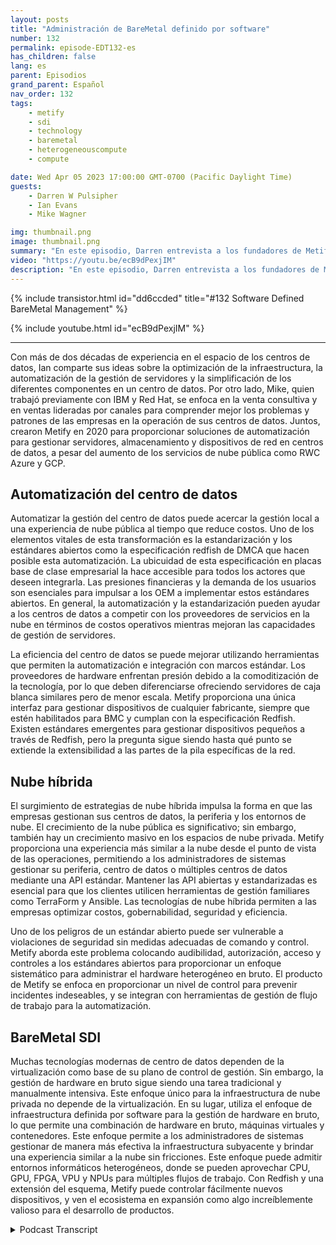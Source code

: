 ```yaml
---
layout: posts
title: "Administración de BareMetal definido por software"
number: 132
permalink: episode-EDT132-es
has_children: false
lang: es
parent: Episodios
grand_parent: Español
nav_order: 132
tags:
    - metify
    - sdi
    - technology
    - baremetal
    - heterogeneouscompute
    - compute

date: Wed Apr 05 2023 17:00:00 GMT-0700 (Pacific Daylight Time)
guests:
    - Darren W Pulsipher
    - Ian Evans
    - Mike Wagner

img: thumbnail.png
image: thumbnail.png
summary: "En este episodio, Darren entrevista a los fundadores de Metify, Ian Evans y Mike Wagner, sobre su enfoque único de gestión de infraestructura definida por software en metal desnudo utilizando el estándar Redfish."
video: "https://youtu.be/ecB9dPexjIM"
description: "En este episodio, Darren entrevista a los fundadores de Metify, Ian Evans y Mike Wagner, sobre su enfoque único de gestión de infraestructura definida por software en metal desnudo utilizando el estándar Redfish."
---
```


<div>
{% include transistor.html id="dd6ccded" title="#132 Software Defined BareMetal Management" %}

{% include youtube.html id="ecB9dPexjIM" %}
</div>

---

Con más de dos décadas de experiencia en el espacio de los centros de datos, Ian comparte sus ideas sobre la optimización de la infraestructura, la automatización de la gestión de servidores y la simplificación de los diferentes componentes en un centro de datos. Por otro lado, Mike, quien trabajó previamente con IBM y Red Hat, se enfoca en la venta consultiva y en ventas lideradas por canales para comprender mejor los problemas y patrones de las empresas en la operación de sus centros de datos. Juntos, crearon Metify en 2020 para proporcionar soluciones de automatización para gestionar servidores, almacenamiento y dispositivos de red en centros de datos, a pesar del aumento de los servicios de nube pública como RWC Azure y GCP.

## Automatización del centro de datos

Automatizar la gestión del centro de datos puede acercar la gestión local a una experiencia de nube pública al tiempo que reduce costos. Uno de los elementos vitales de esta transformación es la estandarización y los estándares abiertos como la especificación redfish de DMCA que hacen posible esta automatización. La ubicuidad de esta especificación en placas base de clase empresarial la hace accesible para todos los actores que deseen integrarla. Las presiones financieras y la demanda de los usuarios son esenciales para impulsar a los OEM a implementar estos estándares abiertos. En general, la automatización y la estandarización pueden ayudar a los centros de datos a competir con los proveedores de servicios en la nube en términos de costos operativos mientras mejoran las capacidades de gestión de servidores.

La eficiencia del centro de datos se puede mejorar utilizando herramientas que permiten la automatización e integración con marcos estándar. Los proveedores de hardware enfrentan presión debido a la comoditización de la tecnología, por lo que deben diferenciarse ofreciendo servidores de caja blanca similares pero de menor escala. Metify proporciona una única interfaz para gestionar dispositivos de cualquier fabricante, siempre que estén habilitados para BMC y cumplan con la especificación Redfish. Existen estándares emergentes para gestionar dispositivos pequeños a través de Redfish, pero la pregunta sigue siendo hasta qué punto se extiende la extensibilidad a las partes de la pila específicas de la red.

## Nube híbrida

El surgimiento de estrategias de nube híbrida impulsa la forma en que las empresas gestionan sus centros de datos, la periferia y los entornos de nube. El crecimiento de la nube pública es significativo; sin embargo, también hay un crecimiento masivo en los espacios de nube privada. Metify proporciona una experiencia más similar a la nube desde el punto de vista de las operaciones, permitiendo a los administradores de sistemas gestionar su periferia, centro de datos o múltiples centros de datos mediante una API estándar. Mantener las API abiertas y estandarizadas es esencial para que los clientes utilicen herramientas de gestión familiares como TerraForm y Ansible. Las tecnologías de nube híbrida permiten a las empresas optimizar costos, gobernabilidad, seguridad y eficiencia.

Uno de los peligros de un estándar abierto puede ser vulnerable a violaciones de seguridad sin medidas adecuadas de comando y control. Metify aborda este problema colocando audibilidad, autorización, acceso y controles a los estándares abiertos para proporcionar un enfoque sistemático para administrar el hardware heterogéneo en bruto. El producto de Metify se enfoca en proporcionar un nivel de control para prevenir incidentes indeseables, y se integran con herramientas de gestión de flujo de trabajo para la automatización.

## BareMetal SDI

Muchas tecnologías modernas de centro de datos dependen de la virtualización como base de su plano de control de gestión. Sin embargo, la gestión de hardware en bruto sigue siendo una tarea tradicional y manualmente intensiva. Este enfoque único para la infraestructura de nube privada no depende de la virtualización. En su lugar, utiliza el enfoque de infraestructura definida por software para la gestión de hardware en bruto, lo que permite una combinación de hardware en bruto, máquinas virtuales y contenedores. Este enfoque permite a los administradores de sistemas gestionar de manera más efectiva la infraestructura subyacente y brindar una experiencia similar a la nube sin fricciones. Este enfoque puede admitir entornos informáticos heterogéneos, donde se pueden aprovechar CPU, GPU, FPGA, VPU y NPUs para múltiples flujos de trabajo. Con Redfish y una extensión del esquema, Metify puede controlar fácilmente nuevos dispositivos, y ven el ecosistema en expansión como algo increíblemente valioso para el desarrollo de productos.



<details>
<summary> Podcast Transcript </summary>

<p></p>

</details>

